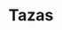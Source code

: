 ---
title: Tazas
description: Tazas personalizadas
price: 7.99
images: [
    {
        url: /taza.webp,
        alt: Taza personalizada
    }
]
---